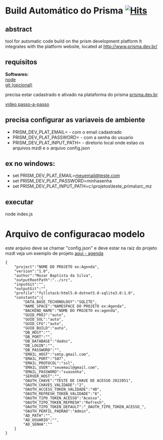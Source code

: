 # Build Automático do Prisma [![Hits](https://hits.seeyoufarm.com/api/count/incr/badge.svg?url=https%3A%2F%2Fgithub.com%2Fmozaru%2Fprisma-AutomaticBuild%2Fhit-counter&count_bg=%2379C83D&title_bg=%23555555&icon=&icon_color=%23E7E7E7&title=hits&edge_flat=false)](https://hits.seeyoufarm.com)

## abstract
tool for automatic code build on the prism development platform It integrates with the platform website, located at http://www.prisma.dev.br/

## requisitos
**Softwares:**  
[node](https://nodejs.org/en/download/)  
[git (opcional)](https://git-scm.com/)  

precisa estar cadastrado e ativado na plataforma do prisma
[prisma.dev.br](https://prism-dev-platform.herokuapp.com/)

[video passo-a-passo](https://youtu.be/n7Wb7HO09JU)

## precisa configurar as variaveis de ambiente

* PRISM_DEV_PLAT_EMAIL=         - com o email cadastrado
* PRISM_DEV_PLAT_PASSWORD=      - com a senha do usuario
* PRISM_DEV_PLAT_INPUT_PATH=    - diretorio local onde estao os arquivos mzdl e o arquivo config.json

## ex no windows:
* set PRISM_DEV_PLAT_EMAIL=meuemail@teste.com
* set PRISM_DEV_PLAT_PASSWORD=minhasenha
* set PRISM_DEV_PLAT_INPUT_PATH=c:\projetos\teste_prima\src_mz

## executar 
  node index.js

# Arquivo de configuracao modelo

este arquivo deve se chamar "config.json" e deve estar na raiz do projeto mzdl
veja um exemplo de projeto [aqui - agenda](https://github.com/mozaru/prisma-agenda)


~~~
{
    "project":"NOME DO PROJETO ex:Agenda",
    "version":"1.0",
    "author":"Mozar Baptista da Silva",
    "outputRootPath":"../src",
    "inputGit":"",
    "outputGit":"",
    "profile":"fullstack:html5.0-dotnet5.0-sqlite3.0:1.0",
    "constants":{
        "DATA_BASE_TECHONOLOGY":"SQLITE",
        "NAME_SPACE":"NAMESPACE DO PROJETO ex:Agenda",
        "BACKEND_NAME":"NOME DO PROJETO ex:agenda",
        "GUID_PROJ":"auto",
        "GUID_SOL":"auto",
        "GUID_CFG":"auto",
        "GUID_BUILD":"auto",
        "DB_HOST":"",
        "DB_PORT":"",
        "DB_DATABASE":"dados",
        "DB_LOGIN":"",
        "DB_PASSWORD":"",
        "EMAIL_HOST":"smtp.gmail.com",
        "EMAIL_PORT":"587",
        "EMAIL_PROTOCOL":"ssl",
        "EMAIL_USER":"seuemail@gmail.com",
        "EMAIL_PASSWORD":"suasenha",
        "SERVER_HOST":"",
        "OAUTH_CHAVE":"TESTE DE CHAVE DE ACESSO 2022051",
        "OAUTH_CHAVES_VALIDADE":"2",
        "OAUTH_ACCESS_TOKEN_VALIDADE":"40",
        "OAUTH_REFRESH_TOKEN_VALIDADE":"8",
        "OAUTH_TIPO_TOKEN_ACESSO":"Acesso",
        "OAUTH_TIPO_TOKEN_REFRESH":"Refresh",
        "OAUTH_TIPO_TOKEN_DEFAULT":"_OAUTH_TIPO_TOKEN_ACESSO_",
        "OAUTH_PERFIL_PADRAO":"Admin",
        "AD_PATH":"",
        "AD_USUARIO":"",
        "AD_SENHA":""        
    }
}


~~~
